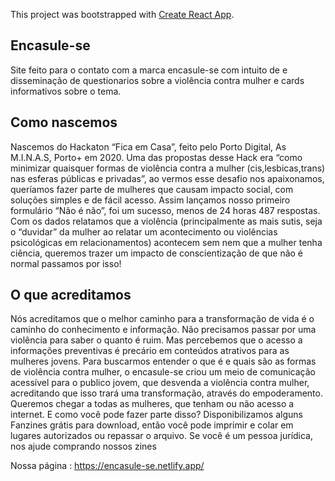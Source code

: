 This project was bootstrapped with [Create React App](https://github.com/facebook/create-react-app).
## Encasule-se 
Site feito para o contato com a marca encasule-se com intuito de e disseminação de questionarios sobre a violência contra mulher  e cards informativos sobre o tema.

## Como nascemos 
Nascemos do Hackaton “Fica em Casa”, feito pelo Porto Digital, As M.I.N.A.S, Porto+ em 2020. Uma das propostas desse Hack era “como minimizar quaisquer formas de violência contra a mulher (cis,lesbicas,trans) nas esferas públicas e privadas”, ao vermos esse desafio nos apaixonamos, queríamos fazer parte de mulheres que causam impacto social, com soluções simples e de fácil acesso. Assim lançamos nosso primeiro formulário “Não é não”, foi um sucesso, menos de 24 horas 487 respostas. Com os dados relatamos que a violência (principalmente as mais sutis, seja o “duvidar” da mulher ao relatar um acontecimento ou violências psicológicas em relacionamentos) acontecem sem nem que a mulher tenha ciência, queremos trazer um impacto de conscientização de que não é normal passamos por isso!

## O que acreditamos 
Nós acreditamos que o melhor caminho para a transformação de vida é o caminho do conhecimento e informação. Não precisamos passar por uma violência para saber o quanto é ruim. Mas percebemos que o acesso a informações preventivas é precário em conteúdos atrativos para as mulheres jovens. Para buscarmos entender o que é e quais são as formas de violência contra mulher, o encasule-se criou um meio de comunicação acessível para o publico jovem, que desvenda a violência contra mulher, acreditando que isso trará uma transformação, através do empoderamento. Queremos chegar a todas as mulheres, que tenham ou não acesso a internet. E como você pode fazer parte disso? Disponibilizamos alguns Fanzines grátis para download, então você pode imprimir e colar em lugares autorizados ou repassar o arquivo. Se você é um pessoa jurídica, nos ajude comprando nossos zines

Nossa página :
https://encasule-se.netlify.app/
